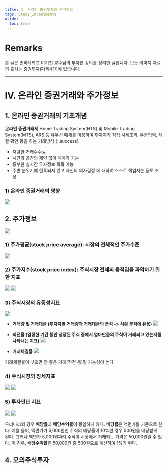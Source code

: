 ```yaml
---
title: 4. 온라인 증권투자와 주가정보
tags: Study_Investments
aside:
  toc: true
---
```


# Remarks
본 글은 인하대학교 이기천 교수님의 투자론 강의를 정리한 글입니다.
모든 이미지 자료의 출처는 [증권투자론(제4판)](http://www.yulgokbooks.co.kr/shop/book.php?ptype=view&prdcode=1803290076&catcode=11000000&page=1&catcode=11000000)에 있습니다.

<!--more-->

---

# IV. 온라인 증권거래와 주가정보
## 1. 온라인 증권거래의 기초개념
**온라인 증권거래세**
Home Trading System(HTS) 및 Mobile Trading System(MTS), ARS 등 유무선 매체를 이용하여 투자자가 직접 시세조회, 주문입력, 체결 확인 등을 하는 거래방식
{:.success}

- 저렴한 거래수수료
- 시간과 공간의 제약 없이 매매가 가능
- 풍부한 실시간 투자정보 획득 가능
- 주변 분위기에 현혹되지 않고 자신의 의사결정 에 대하여 스스로 책임지는 풍토 조성

### 1) 온라인 증권거래의 영향
![](/deprecated/images/2020-04-15-4/001.jpg)


## 2. 주가정보
![](/deprecated/images/2020-04-15-4/002.jpg)

### 1) 주가평균(stock price average): 시장의 전체적인 주가수준
![](/deprecated/images/2020-04-15-4/003.jpg)

### 2) 주가지수(stock price index): 주식시장 전체의 움직임을 파악하기 위한 지표
![](/deprecated/images/2020-04-15-4/004.jpg)
![](/deprecated/images/2020-04-15-4/005.jpg)

### 3) 주식시장의 유동성지표
![](/deprecated/images/2020-04-15-4/006.jpg)

- **거래량 및 거래대금 (투자자별 거래량과 거래대금의 분석 -> 시황 분석에 유용)**
![](/deprecated/images/2020-04-15-4/007.jpg)

- **회전율 (일정한 기간 동안 상장된 주식 중에서 얼마만큼의 주식이 거래되고 있는지를 나타내는 지표)**
![](/deprecated/images/2020-04-15-4/008.jpg)

- **거래체결률**
![](/deprecated/images/2020-04-15-4/009.jpg)

거래체결률이 낮으면 안 좋은 거래(작전 등)일 가능성이 높다.

### 4) 주식시장의 장세지표
![](/deprecated/images/2020-04-15-4/010.jpg)
![](/deprecated/images/2020-04-15-4/011.jpg)


### 5) 투자판단 지표
![](/deprecated/images/2020-04-15-4/012.jpg)
![](/deprecated/images/2020-04-15-4/013.jpg)

우리나라의 경우 **배당률**과 **배당수익률**이 동일하지 않다.
**배당률**은 액면가를 기준으로 한다. 예를 들어, 액면가가 5,000원인 주식의 배당률이 10%인 경우 500원을 배당받게 된다. 그러나 액면가 5,000원짜리 주식이 시장에서 거래되는 가격은 50,000원일 수 있다.
이 경우, **배당수익률**은 50,000원 중 500원으로 계산하여 1%가 된다.


## 4. 모의주식투자
